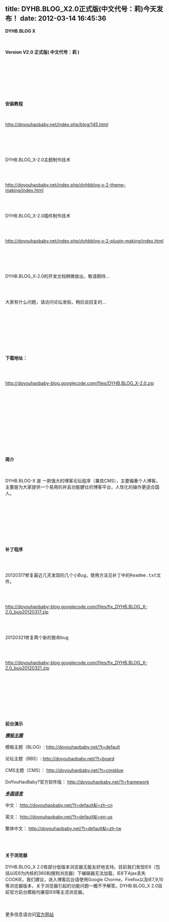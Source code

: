 title: DYHB.BLOG_X2.0正式版(中文代号：莉)今天发布！
date: 2012-03-14 16:45:36
---

<strong>DYHB.BLOG X</strong><br /><br/><p><br/>	<strong>Version V2.0 正式版( 中文代号：莉 )</strong> <br/></p><br/><p><br/>	<strong><br /><br/></strong> <br/></p><br/><strong>安装教程</strong><br /><br/><p><br/>	<a href="http://doyouhaobaby.net/index.php/blog/145.html" target="_blank">http://doyouhaobaby.net/index.php/blog/145.html</a> <br/></p><br/><p><br/>	<p><br/>		DYHB.BLOG_X-2.0主题制作技术<br/>	</p><br/>	<p><br/>		<a href="http://doyouhaobaby.net/index.php/dyhbblog-x-2-theme-making/index.html">http://doyouhaobaby.net/index.php/dyhbblog-x-2-theme-making/index.html</a><br/>	</p><br/>	<p><br/>		DYHB.BLOG_X-2.0插件制作技术<br/>	</p><br/>	<p><br/>		<a href="http://doyouhaobaby.net/index.php/dyhbblog-x-2-plugin-making/index.html" target="_blank">http://doyouhaobaby.net/index.php/dyhbblog-x-2-plugin-making/index.html</a><br/>	</p><br/></p><br/><p><br/>	DYHB.BLOG_X-2.0的开发文档稍微放出，敬请期待...<br/></p><br/><p><br/>	大家有什么问题，请访问论坛发贴，稍后会回复的...<br/></p><br/><p><br/>	<br /><br/></p><br/><p><br/>	<strong>下载地址：</strong> <br/></p><br/><p><br/>	http://doyouhaobaby-blog.googlecode.com/files/DYHB.BLOG_X-2.0.zip<br/></p><br/><p><br/>	<br /><br/></p><br/><p><br/>	<br /><br/></p><br/><strong>简介</strong><br /><br/><p><br/>	DYHB.BLOG-X 是 一款强大的博客论坛程序（兼具CMS），主要偏重个人博客。主要是为大家提供一个易用的并且功能健壮的博客平台，人性化的操作更适合国人。<br/></p><br/><p><br/>	<br /><br/></p><br/><p><br/>	<strong>补丁程序</strong> <br/></p><br/><p><br/>	20120317修复最近几天发现的几个小Bug，使用方法<span class="Apple-style-span" style="font-family:monospace;white-space:pre-wrap;">见补丁中的Readme.txt文件。</span> <br/></p><br/><p><br/>	http://doyouhaobaby-blog.googlecode.com/files/fix_DYHB.BLOG_X-2.0_bug20120317.zip<br/></p><br/><p><br/>	20120321修复两个新的致命bug<br/></p><br/><p><br/>	http://doyouhaobaby-blog.googlecode.com/files/fix_DYHB.BLOG_X-2.0_bug20120321.zip<br/></p><br/><p><br/>	<br /><br/></p><br/><p><br/>	<strong>前台演示</strong><br /><br/><em><u><strong>模板主题</strong></u></em><br /><br/>模板主题（BLOG）: http://doyouhaobaby.net/?t=default<br /><br/>论坛主题（BBS）: http://doyouhaobaby.net/?t=board<br /><br/>CMS主题（CMS）： http://doyouhaobaby.net/?t=cmsblue<br /><br/>DoYouHaoBaby?官方软件版： http://doyouhaobaby.net/?t=framework<br /><br/><em><strong><u>多国语言</u></strong></em><br /><br/>中文： http://doyouhaobaby.net/?t=default&l=zh-cn<br /><br/>英文： http://doyouhaobaby.net/?t=default&l=en-us<br /><br/>繁体中文： http://doyouhaobaby.net/?t=default&l=zh-tw<br/></p><br/><br /><br/><strong>关于浏览器</strong><br /><br/>DYHB.BLOG_X 2.0有部分低版本浏览器无能友好地支持。目前我们发现IE6（包括以IE6为内核的360和搜狗浏览器）下编辑器无法加载，IE8下Ajax丢失COOKIE。我们建议，进入博客后台请使用Google Chorme，Firefox以及IE7,9,10等浏览器版本，关于浏览器引起的功能问题一概不予解答。DYHB.BLOG_X 2.0目前官方前台模板均兼容IE6等主流浏览器。<br /><br/><br /><br/>更多信息请访问<a href="http://doyouhaobaby.net" target="_blank">官方网站</a><br />